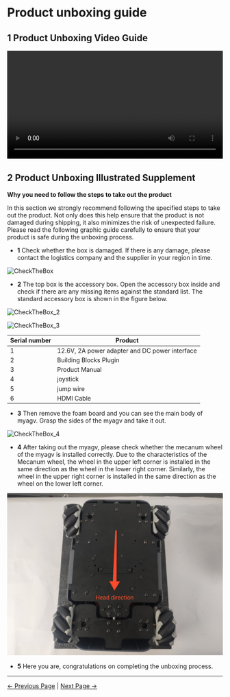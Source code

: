 # Product unboxing guide

## 1 Product Unboxing Video Guide

<video id="my-video" class="video-js" controls preload="auto" width="100%"
poster="" data-setup='{"aspectRatio":"16:9"}'>
  <source src="https://static.elephantrobotics.com/wp-content/uploads/2023/12/myAGV-2023%E5%BC%80%E7%AE%B1_cn.mp4"></video>

## 2 Product Unboxing Illustrated Supplement

**Why you need to follow the steps to take out the product**

In this section we strongly recommend following the specified steps to take out the product. Not only does this help ensure that the product is not damaged during shipping, it also minimizes the risk of unexpected failure. Please read the following graphic guide carefully to ensure that your product is safe during the unboxing process.

- **1** Check whether the box is damaged. If there is any damage, please contact the logistics company and the supplier in your region in time.

![CheckTheBox](../resources/4-FirstInstallAndUse/4.2/CheckTheBox.png)

- **2** The top box is the accessory box. Open the accessory box inside and check if there are any missing items against the standard list. The standard accessory box is shown in the figure below.

![CheckTheBox_2](../resources/4-FirstInstallAndUse/4.2/CheckTheBox_2.png)

![CheckTheBox_3](../resources/4-FirstInstallAndUse/4.2/CheckTheBox_3.png)

| Serial number | Product                                        |
| ------------- | ---------------------------------------------- |
| 1             | 12.6V, 2A power adapter and DC power interface |
| 2             | Building Blocks Plugin                         |
| 3             | Product Manual                                 |
| 4             | joystick                                       |
| 5             | jump wire                                      |
| 6             | HDMI Cable                                     |

- **3** Then remove the foam board and you can see the main body of myagv. Grasp the sides of the myagv and take it out.

![CheckTheBox_4](../resources/4-FirstInstallAndUse/4.2/CheckTheBox_4.png)

- **4** After taking out the myagv, please check whether the mecanum wheel of the myagv is installed correctly. Due to the characteristics of the Mecanum wheel, the wheel in the upper left corner is installed in the same direction as the wheel in the lower right corner. Similarly, the wheel in the upper right corner is installed in the same direction as the wheel on the lower left corner.

![CheckTheBox_5](../resources/4-FirstInstallAndUse/4.2/CheckTheBox_5.png)

- **5** Here you are, congratulations on completing the unboxing process.

---

[← Previous Page](README.md) | [Next Page →](4.3-PowerOnDetectionGuide.md)